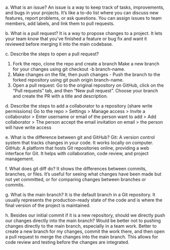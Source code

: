 a. What is an issue?
An issue is a way to keep track of tasks, improvements, and bugs in your projects. It’s like a to-do list where you can discuss new features, report problems, or ask questions. You can assign issues to team members, add labels, and link them to pull requests.

b. What is a pull request?
It is  a way to propose changes to a project. It lets your team know that you’ve finished a feature or bug fix and want it reviewed before merging it into the main codebase.

c. Describe the steps to open a pull request?
1. Fork the repo, clone the repo and create a branch Make a new branch for your changes using git checkout -b branch-name.
2. Make changes on the file, then push changes - Push the branch to the forked repository using git push origin branch-name.
3. Open a pull request: Go to the original repository on GitHub, click on the “Pull requests” tab, and then “New pull request”. Choose your branch and create the PR with a title and description.

d. Describe the steps to add a collaborator to a repository (share write permissions)
Go to the repo > Settings > Manage access > Invite a collaborator > Enter username or email of the person want to add > Add collaborator > The person accept the email invitation on email > the person will have write access

e. What is the difference between git and GitHub?
Git: A version control system that tracks changes in your code. It works locally on computer.
GitHub: A platform that hosts Git repositories online, providing a web interface for Git. It helps with collaboration, code review, and project management.

f. What does git diff do?
It shows the differences between commits, branches, or files. It’s useful for seeing what changes have been made but not yet committed, or for comparing changes between branches or commits.

g. What is the main branch?
It is the default branch in a Git repository. It usually represents the production-ready state of the code and is where the final version of the project is maintained.

h. Besides our initial commit if it is a new repository, should we directly push our changes directly into the main branch?
Would be better not to pushing changes directly to the main branch, especially in a team work. Better to create a new branch for my changes, commit the work there, and then open a pull request to merge the changes into the main branch. This allows for code review and testing before the changes are integrated.




